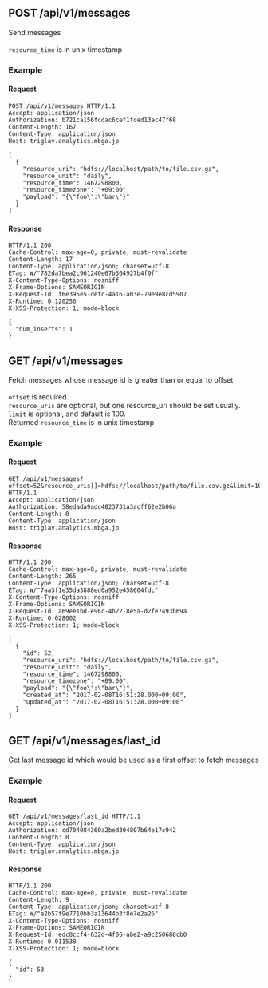 ## POST /api/v1/messages
Send messages<br/><br/>`resource_time` is in unix timestamp<br/>

### Example

#### Request
```
POST /api/v1/messages HTTP/1.1
Accept: application/json
Authorization: b721ca156fcdac6cef1fced13ac47f68
Content-Length: 167
Content-Type: application/json
Host: triglav.analytics.mbga.jp

[
  {
    "resource_uri": "hdfs://localhost/path/to/file.csv.gz",
    "resource_unit": "daily",
    "resource_time": 1467298800,
    "resource_timezone": "+09:00",
    "payload": "{\"foo\":\"bar\"}"
  }
]
```

#### Response
```
HTTP/1.1 200
Cache-Control: max-age=0, private, must-revalidate
Content-Length: 17
Content-Type: application/json; charset=utf-8
ETag: W/"782da7bea2c961240e67b304927b4f9f"
X-Content-Type-Options: nosniff
X-Frame-Options: SAMEORIGIN
X-Request-Id: f6e395e5-defc-4a16-a03e-79e9e8cd5907
X-Runtime: 0.120250
X-XSS-Protection: 1; mode=block

{
  "num_inserts": 1
}
```

## GET /api/v1/messages
Fetch messages whose message id is greater than or equal to offset<br/><br/>`offset` is required.<br/>`resource_uris` are optional, but one resource_uri should be set usually.<br/>`limit` is optional, and default is 100.<br/>Returned `resource_time` is in unix timestamp<br/>

### Example

#### Request
```
GET /api/v1/messages?offset=52&resource_uris[]=hdfs://localhost/path/to/file.csv.gz&limit=100 HTTP/1.1
Accept: application/json
Authorization: 58edada9adc4823731a3acff62e2b06a
Content-Length: 0
Content-Type: application/json
Host: triglav.analytics.mbga.jp
```

#### Response
```
HTTP/1.1 200
Cache-Control: max-age=0, private, must-revalidate
Content-Length: 265
Content-Type: application/json; charset=utf-8
ETag: W/"7aa3f1e35da3888ed0a952e458604fdc"
X-Content-Type-Options: nosniff
X-Frame-Options: SAMEORIGIN
X-Request-Id: a69ee1bd-e96c-4b22-8e5a-d2fe7493b69a
X-Runtime: 0.028002
X-XSS-Protection: 1; mode=block

[
  {
    "id": 52,
    "resource_uri": "hdfs://localhost/path/to/file.csv.gz",
    "resource_unit": "daily",
    "resource_time": 1467298800,
    "resource_timezone": "+09:00",
    "payload": "{\"foo\":\"bar\"}",
    "created_at": "2017-02-08T16:51:28.000+09:00",
    "updated_at": "2017-02-08T16:51:28.000+09:00"
  }
]
```

## GET /api/v1/messages/last_id
Get last message id which would be used as a first offset to fetch messages<br/>

### Example

#### Request
```
GET /api/v1/messages/last_id HTTP/1.1
Accept: application/json
Authorization: cd704084360a2bed304807b64e17c942
Content-Length: 0
Content-Type: application/json
Host: triglav.analytics.mbga.jp
```

#### Response
```
HTTP/1.1 200
Cache-Control: max-age=0, private, must-revalidate
Content-Length: 9
Content-Type: application/json; charset=utf-8
ETag: W/"a2b57f9e7710bb3a13644b3f8e7e2a26"
X-Content-Type-Options: nosniff
X-Frame-Options: SAMEORIGIN
X-Request-Id: edc8ccf4-632d-4f06-abe2-a9c250688cb0
X-Runtime: 0.011538
X-XSS-Protection: 1; mode=block

{
  "id": 53
}
```
